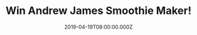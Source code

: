 ---
campaign-uuid: "c-f41cd209-5b02-4d22-80ea-45233b515e69"
type: "Competition"
category: "Technology"
date: "2019-04-19T08:00:00.000Z"
end-date: "2019-05-19T22:59:00.000Z"
disable-form: false
is_promoted: false
has_entry_page: true
title: "Win Andrew James Smoothie Maker!"
competition-description: "<p>Summer is just around the corner so let’s create delicious\
  \ and healthy drinks to be ready and look our best! We are giving away an amazing\
  \ Andrew James Smoothie Maker to one lucky member?</p>\n<p>Want it? Click below\
  \ for a chance to win.</p>\n"
hero-header: "Win Andrew James Smoothie Maker!"
terms-confirmation: "N/A"
banner-img: "https://assets.expresslyapp.com/asset-3554f329-55e1-4cb8-8513-0dbee15ed4d1.jpg"
logo-left-href: "aaa.nme.com"
logo-left-image: "https://assets.expresslyapp.com/asset-c1b03a2c-14e7-4262-a45d-ff2530fb90ea.jpg"
logo-left-title: "nme aaa"
bg-image-hero: "https://assets.expresslyapp.com/asset-668658b5-0aa2-4a9c-9d2b-6d6bebbb1412.jpg"
bg-image-first: "https://assets.expresslyapp.com/asset-1698077a-4711-4546-ac19-bd0259fe661e.jpg"
section1-content: "<p>Stainless Steel Chopping Blades, Includes Jug & 4 Cups, 2 Speed\
  \ Settings…. this smoothie maker has it all! This 4 in 1 Smoothie Maker and Blender\
  \ from Andrew James makes it easy for you to create delicious and healthy drinks\
  \ and functions as a blender, grinder, juicer, and ice crusher!</p>\n<p>Enter the\
  \ form below for a chance to win and get ready to try amazing and delicious smoothies\
  \ now!</p>\n<p>Good luck!</p>\n"
entry-title: "Win Andrew James Smoothie Maker!"
entry-content: "<p>Enter the draw to win Win Andrew James Smoothie Maker!\nby entering\
  \ below before 23:59 on 19th of May 2019.</p>\n"
has-winner: false
prize-description: "Andrew James Smoothie Maker!"
special-conditions: "Multiple entries are allowed up to one every day\r\nThis competition\
  \ is also available on: http://club.expressly.io/competitons/andrew-james-prize-smoothie"
country-restrictions:
- "GB"
---